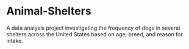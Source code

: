 # Animal-Shelters
A data analysis project investigating the frequency of dogs in several shelters across the United States based on age, breed, and reason for intake.
